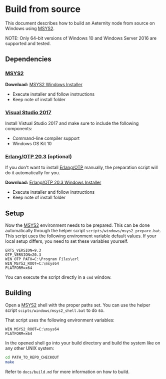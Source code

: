 # Build from source

This document describes how to build an Aeternity node from source on Windows using
[MSYS2][msys2].

NOTE: Only 64-bit versions of Windows 10 and Windows Server 2016 are supported and tested.

## Dependencies

### [MSYS2][msys2]

**Download:** [MSYS2 Windows Installer][msys2_dl]

- Execute installer and follow instructions
- Keep note of install folder

### [Visual Studio 2017][vs2017]

Install Vistual Studio 2017 and make sure to include the following components:

- Command-line compiler support
- Windows OS Kit 10

### [Erlang/OTP 20.3][otp] (optional)

If you don't want to install [Erlang/OTP][otp] manually, the preparation script will do it automatically for you.

**Download:** [Erlang/OTP 20.3 Windows Installer][otp203_dl]

- Execute installer and follow instructions
- Keep note of install folder

## Setup

Now the [MSYS2][msys2] environment needs to be prepared. This can be done
automatically through the helper script `scripts/windows/msys2_prepare.bat`.
This script uses the following environment variable default values. If your
local setup differs, you need to set these variables yourself.

```
ERTS_VERSION=9.3
OTP_VERSION=20.3
WIN_OTP_PATH=C:\Program Files\erl
WIN_MSYS2_ROOT=C:\msys64
PLATFORM=x64
```

You can execute the script directly in a `cmd` window.

## Building

Open a [MSYS2][msys2] shell with the proper paths set. You can use the helper
script `scipts/windows/msys2_shell.bat` to do so.

That script uses the following environment variables:

```
WIN_MSYS2_ROOT=C:\msys64
PLATFORM=x64
```

In the opened shell go into your build directory and build the system like on
any other UNIX system:

```bash
cd PATH_TO_REPO_CHECKOUT
make
```

Refer to `docs/build.md` for more information on how to build.

[msys2]: https://www.msys2.org/
[msys2_dl]: http://repo.msys2.org/distrib/x86_64/msys2-x86_64-20180531.exe
[otp]: http://www.erlang.org/
[otp203_dl]: http://erlang.org/download/otp_win64_20.3.exe
[vs2017]: https://docs.microsoft.com/en-us/visualstudio/install/install-visual-studio

